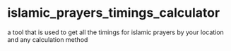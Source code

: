 # islamic_prayers_timings_calculator
a tool that is used to get all the timings for islamic prayers by your location and any calculation method 
